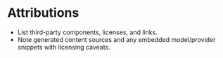 # Attributions

- List third-party components, licenses, and links.
- Note generated content sources and any embedded model/provider snippets with licensing caveats.
